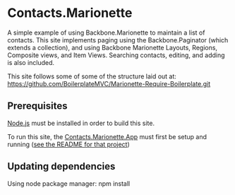 Contacts.Marionette
====================

A simple example of using Backbone.Marionette to maintain a list of contacts.
This site implements paging using the Backbone.Paginator (which extends a collection),
and using Backbone Marionette Layouts, Regions, Composite views, and Item Views.
Searching contacts, editing, and adding is also included.

This site follows some of some of the structure laid out at:
https://github.com/BoilerplateMVC/Marionette-Require-Boilerplate.git


## Prerequisites ##
[Node.js](http://nodejs.org/) must be installed in order to build this site.

To run this site, the [Contacts.Marionette.App](https://github.com/mtimmermann/Contacts.Marionette.App) must first be setup and running ([see the README for that project](https://github.com/mtimmermann/Contacts.Marionette.App))


## Updating dependencies ##
Using node package manager:
npm install
